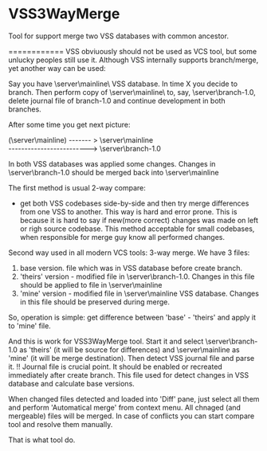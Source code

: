 VSS3WayMerge
============

Tool for support merge two VSS databases with common ancestor.

============
VSS obviuously should not be used as VCS tool, but some unlucky peoples still use it. Although VSS internally supports branch/merge, yet another way can be used:

Say you have \\server\mainline\ VSS database. In time X you decide to branch. Then perform copy of \\server\mainline\ to, say, \\server\branch-1.0\, delete journal file of branch-1.0 and continue development in both 
branches.

After some time you get next picture:

(\\server\mainline) ------- >  \\server\mainline
 \
  \------------------------->  \\server\branch-1.0
  
In both VSS databases was applied some changes. Changes in \\server\branch-1.0 should be merged back into \\server\mainline

The first method is usual 2-way compare:
- get both VSS codebases side-by-side and then try merge differences from one VSS to another. This way is hard and error prone. This is because it is hard to say if new(more correct) changes was made on left or righ source codebase. This method acceptable for small codebases, when responsible for merge guy know all performed changes.

Second way used in all modern VCS tools: 3-way merge. We have 3 files:
1. base version. file which was in VSS database before create branch.
2. 'theirs' version - modified file in \\server\branch-1.0. Changes in this file should be applied to file in \\server\mainline 
3. 'mine' version - modified file in \\server\mainline VSS database. Changes in this file should be preserved during merge.

So, operation is simple: get difference between 'base' - 'theirs' and apply it to 'mine' file.

And this is work for VSS3WayMerge tool. Start it and select \\server\branch-1.0 as 'theirs' (it will be source for differences) and \\server\mainline as 'mine' (it will be merge destination).
Then detect VSS journal file and parse it. !! Journal file is crucial point. It should be enabled or recreated immediately after create branch. This file used for detect changes in VSS database and calculate base versions.

When changed files detected and loaded into 'Diff' pane, just select all them and perform 'Automatical merge' from context menu. All chnaged (and mergeable) files will be merged. In case of conflicts you can start compare tool and resolve them manually. 

That is what tool do.
